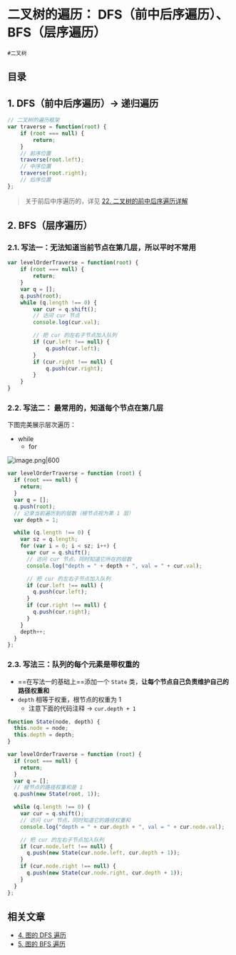 
# 二叉树的遍历： DFS（前中后序遍历）、BFS（层序遍历）


`#二叉树` 


## 目录
<!-- toc -->
 ## 1. DFS（前中后序遍历）→ 递归遍历 

```javascript hl:6,8,10
// 二叉树的遍历框架
var traverse = function(root) {
    if (root === null) {
        return;
    }
    // 前序位置
    traverse(root.left);
    // 中序位置
    traverse(root.right);
    // 后序位置
};
```

>  关于前后中序遍历的，详见 [22. 二叉树的前中后序遍历详解](/post/3X3el2c4.html)

## 2. BFS（层序遍历）

### 2.1. 写法一：无法知道**当前节点在第几层**，所以平时不常用

```javascript
var levelOrderTraverse = function(root) {
    if (root === null) {
        return;
    }
    var q = [];
    q.push(root);
    while (q.length !== 0) {
        var cur = q.shift();
        // 访问 cur 节点
        console.log(cur.val);

        // 把 cur 的左右子节点加入队列
        if (cur.left !== null) {
            q.push(cur.left);
        }
        if (cur.right !== null) {
            q.push(cur.right);
        }
    }
}
```

### 2.2. 写法二： 最常用的，**知道每个节点在第几层**

下图完美展示层次遍历：
- while
	- for

![image.png|600](https://832-1310531898.cos.ap-beijing.myqcloud.com/e80c234bde21ae68b50486fcd25f1061.png)


```javascript hl:25,12
var levelOrderTraverse = function (root) {
  if (root === null) {
    return;
  }
  var q = [];
  q.push(root);
  // 记录当前遍历到的层数（根节点视为第 1 层）
  var depth = 1;

  while (q.length !== 0) {
    var sz = q.length;
    for (var i = 0; i < sz; i++) {
      var cur = q.shift();
      // 访问 cur 节点，同时知道它所在的层数
      console.log("depth = " + depth + ", val = " + cur.val);

      // 把 cur 的左右子节点加入队列
      if (cur.left !== null) {
        q.push(cur.left);
      }
      if (cur.right !== null) {
        q.push(cur.right);
      }
    }
    depth++;
  }
};

```

### 2.3. 写法三：队列的每个元素是**带权重的**

- ==在写法一的基础上==添加一个 `State` 类，**让每个节点自己负责维护自己的路径权重和**
- `depth` 相等于权重，根节点的权重为 1
	- 注意下面的代码注释 → `cur.depth + 1` 

```javascript hl:21,24
function State(node, depth) {
  this.node = node;
  this.depth = depth;
}

var levelOrderTraverse = function (root) {
  if (root === null) {
    return;
  }
  var q = [];
  // 根节点的路径权重和是 1
  q.push(new State(root, 1));

  while (q.length !== 0) {
    var cur = q.shift();
    // 访问 cur 节点，同时知道它的路径权重和
    console.log("depth = " + cur.depth + ", val = " + cur.node.val);

    // 把 cur 的左右子节点加入队列
    if (cur.node.left !== null) {
      q.push(new State(cur.node.left, cur.depth + 1));
    }
    if (cur.node.right !== null) {
      q.push(new State(cur.node.right, cur.depth + 1));
    }
  }
};

```


## 相关文章

- [4. 图的 DFS 遍历](/post/FHnp2UcC.html)
- [5. 图的 BFS 遍历](/post/AhlclR1c.html)

